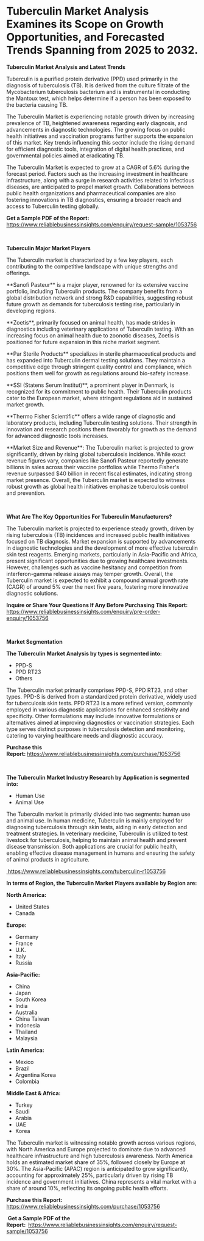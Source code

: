 <p><h1>Tuberculin Market Analysis Examines its Scope on Growth Opportunities, and Forecasted Trends Spanning from 2025 to 2032.</h1></p><p><strong>Tuberculin Market Analysis and Latest Trends</strong></p>
<p><p>Tuberculin is a purified protein derivative (PPD) used primarily in the diagnosis of tuberculosis (TB). It is derived from the culture filtrate of the Mycobacterium tuberculosis bacterium and is instrumental in conducting the Mantoux test, which helps determine if a person has been exposed to the bacteria causing TB.</p><p>The Tuberculin Market is experiencing notable growth driven by increasing prevalence of TB, heightened awareness regarding early diagnosis, and advancements in diagnostic technologies. The growing focus on public health initiatives and vaccination programs further supports the expansion of this market. Key trends influencing this sector include the rising demand for efficient diagnostic tools, integration of digital health practices, and governmental policies aimed at eradicating TB.</p><p>The Tuberculin Market is expected to grow at a CAGR of 5.6% during the forecast period. Factors such as the increasing investment in healthcare infrastructure, along with a surge in research activities related to infectious diseases, are anticipated to propel market growth. Collaborations between public health organizations and pharmaceutical companies are also fostering innovations in TB diagnostics, ensuring a broader reach and access to Tuberculin testing globally.</p></p>
<p><strong>Get a Sample PDF of the Report:&nbsp;</strong> <a href="https://www.reliablebusinessinsights.com/enquiry/request-sample/1053756?utm_campaign=2799&utm_medium=2&utm_source=Github&utm_content=ia&utm_term=19042025&utm_id=tuberculin">https://www.reliablebusinessinsights.com/enquiry/request-sample/1053756</a></p>
<p>&nbsp;</p>
<p><strong>Tuberculin Major Market Players</strong></p>
<p><p>The Tuberculin market is characterized by a few key players, each contributing to the competitive landscape with unique strengths and offerings. </p><p>**Sanofi Pasteur** is a major player, renowned for its extensive vaccine portfolio, including Tuberculin products. The company benefits from a global distribution network and strong R&D capabilities, suggesting robust future growth as demands for tuberculosis testing rise, particularly in developing regions.</p><p>**Zoetis**, primarily focused on animal health, has made strides in diagnostics including veterinary applications of Tuberculin testing. With an increasing focus on animal health due to zoonotic diseases, Zoetis is positioned for future expansion in this niche market segment.</p><p>**Par Sterile Products** specializes in sterile pharmaceutical products and has expanded into Tuberculin dermal testing solutions. They maintain a competitive edge through stringent quality control and compliance, which positions them well for growth as regulations around bio-safety increase.</p><p>**SSI (Statens Serum Institut)**, a prominent player in Denmark, is recognized for its commitment to public health. Their Tuberculin products cater to the European market, where stringent regulations aid in sustained market growth.</p><p>**Thermo Fisher Scientific** offers a wide range of diagnostic and laboratory products, including Tuberculin testing solutions. Their strength in innovation and research positions them favorably for growth as the demand for advanced diagnostic tools increases.</p><p>**Market Size and Revenue**: The Tuberculin market is projected to grow significantly, driven by rising global tuberculosis incidence. While exact revenue figures vary, companies like Sanofi Pasteur reportedly generate billions in sales across their vaccine portfolios while Thermo Fisher's revenue surpassed $40 billion in recent fiscal estimates, indicating strong market presence. Overall, the Tuberculin market is expected to witness robust growth as global health initiatives emphasize tuberculosis control and prevention.</p></p>
<p>&nbsp;</p>
<p><strong>What Are The Key Opportunities For Tuberculin Manufacturers?</strong></p>
<p><p>The Tuberculin market is projected to experience steady growth, driven by rising tuberculosis (TB) incidences and increased public health initiatives focused on TB diagnosis. Market expansion is supported by advancements in diagnostic technologies and the development of more effective tuberculin skin test reagents. Emerging markets, particularly in Asia-Pacific and Africa, present significant opportunities due to growing healthcare investments. However, challenges such as vaccine hesitancy and competition from interferon-gamma release assays may temper growth. Overall, the Tuberculin market is expected to exhibit a compound annual growth rate (CAGR) of around 5% over the next five years, fostering more innovative diagnostic solutions.</p></p>
<p><strong>Inquire or Share Your Questions If Any Before Purchasing This Report:</strong> <a href="https://www.reliablebusinessinsights.com/enquiry/pre-order-enquiry/1053756?utm_campaign=2799&utm_medium=2&utm_source=Github&utm_content=ia&utm_term=19042025&utm_id=tuberculin">https://www.reliablebusinessinsights.com/enquiry/pre-order-enquiry/1053756</a></p>
<p>&nbsp;</p>
<p><strong>Market Segmentation</strong></p>
<p><strong>The Tuberculin Market Analysis by types is segmented into:</strong></p>
<p><ul><li>PPD-S</li><li>PPD RT23</li><li>Others</li></ul></p>
<p><p>The Tuberculin market primarily comprises PPD-S, PPD RT23, and other types. PPD-S is derived from a standardized protein derivative, widely used for tuberculosis skin tests. PPD RT23 is a more refined version, commonly employed in various diagnostic applications for enhanced sensitivity and specificity. Other formulations may include innovative formulations or alternatives aimed at improving diagnostics or vaccination strategies. Each type serves distinct purposes in tuberculosis detection and monitoring, catering to varying healthcare needs and diagnostic accuracy.</p></p>
<p><strong>Purchase this Report:&nbsp;</strong><a href="https://www.reliablebusinessinsights.com/purchase/1053756?utm_campaign=2799&utm_medium=2&utm_source=Github&utm_content=ia&utm_term=19042025&utm_id=tuberculin">https://www.reliablebusinessinsights.com/purchase/1053756</a></p>
<p>&nbsp;</p>
<p><strong>The Tuberculin Market Industry Research by Application is segmented into:</strong></p>
<p><ul><li>Human Use</li><li>Animal Use</li></ul></p>
<p><p>The Tuberculin market is primarily divided into two segments: human use and animal use. In human medicine, Tuberculin is mainly employed for diagnosing tuberculosis through skin tests, aiding in early detection and treatment strategies. In veterinary medicine, Tuberculin is utilized to test livestock for tuberculosis, helping to maintain animal health and prevent disease transmission. Both applications are crucial for public health, enabling effective disease management in humans and ensuring the safety of animal products in agriculture.</p></p>
<p><a href="https://www.reliablebusinessinsights.com/tuberculin-r1053756?utm_campaign=2799&utm_medium=2&utm_source=Github&utm_content=ia&utm_term=19042025&utm_id=tuberculin">&nbsp;https://www.reliablebusinessinsights.com/tuberculin-r1053756</a></p>
<p><strong>In terms of Region, the Tuberculin Market Players available by Region are:</strong></p>
<p>
    <p> <strong> North America: </strong>
        <ul>
            <li>United States</li>
            <li>Canada</li>
        </ul>
        </p> 
    <p> <strong> Europe: </strong>
        <ul>
            <li>Germany</li>
            <li>France</li>
            <li>U.K.</li>
            <li>Italy</li>
            <li>Russia</li>
        </ul>
        </p> 
    <p> <strong> Asia-Pacific: </strong>
        <ul>
            <li>China</li>
            <li>Japan</li>
            <li>South Korea</li>
            <li>India</li>
            <li>Australia</li>
            <li>China Taiwan</li>
            <li>Indonesia</li>
            <li>Thailand</li>
            <li>Malaysia</li>
        </ul>
        </p> 
    <p> <strong> Latin America: </strong>
        <ul>
            <li>Mexico</li>
            <li>Brazil</li>
            <li>Argentina Korea</li>
            <li>Colombia</li>
        </ul>
        </p> 
    <p> <strong> Middle East & Africa: </strong>
        <ul>
            <li>Turkey</li>
            <li>Saudi</li>
            <li>Arabia</li>
            <li>UAE</li>
            <li>Korea</li>
        </ul>
    </p>
    </p>
<p><p>The Tuberculin market is witnessing notable growth across various regions, with North America and Europe projected to dominate due to advanced healthcare infrastructure and high tuberculosis awareness. North America holds an estimated market share of 35%, followed closely by Europe at 30%. The Asia-Pacific (APAC) region is anticipated to grow significantly, accounting for approximately 25%, particularly driven by rising TB incidence and government initiatives. China represents a vital market with a share of around 10%, reflecting its ongoing public health efforts.</p></p>
<p><strong>Purchase this Report: </strong><a href="https://www.reliablebusinessinsights.com/purchase/1053756?utm_campaign=2799&utm_medium=2&utm_source=Github&utm_content=ia&utm_term=19042025&utm_id=tuberculin">https://www.reliablebusinessinsights.com/purchase/1053756</a></p>
<p>&nbsp;<strong>Get a Sample PDF of the Report:&nbsp;&nbsp;</strong><a href="https://www.reliablebusinessinsights.com/enquiry/request-sample/1053756?utm_campaign=2799&utm_medium=2&utm_source=Github&utm_content=ia&utm_term=19042025&utm_id=tuberculin">https://www.reliablebusinessinsights.com/enquiry/request-sample/1053756</a></p>
<p><strong></strong></p>
<p><p></p><p></p><p></p></p>